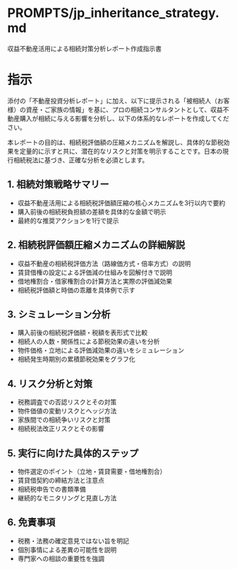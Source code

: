 # PROMPTS/jp_inheritance_strategy.md

収益不動産活用による相続対策分析レポート作成指示書 

# 指示

添付の「不動産投資分析レポート」に加え、以下に提示される「被相続人（お客様）の資産・ご家族の情報」を基に、プロの相続コンサルタントとして、収益不動産購入が相続に与える影響を分析し、以下の体系的なレポートを作成してください。

本レポートの目的は、相続税評価額の圧縮メカニズムを解説し、具体的な節税効果を定量的に示すと共に、潜在的なリスクと対策を明示することです。日本の現行相続税法に基づき、正確な分析を必須とします。

## 1. 相続対策戦略サマリー
- 収益不動産活用による相続税評価額圧縮の核心メカニズムを3行以内で要約
- 購入前後の相続税負担額の差額を具体的な金額で明示
- 最終的な推奨アクションを1行で提示

## 2. 相続税評価額圧縮メカニズムの詳細解説
- 収益不動産の相続税評価方法（路線価方式・倍率方式）の説明
- 賃貸借権の設定による評価減の仕組みを図解付きで説明
- 借地権割合・借家権割合の計算方法と実際の評価減効果
- 相続税評価額と時価の乖離を具体例で示す

## 3. シミュレーション分析
- 購入前後の相続税評価額・税額を表形式で比較
- 相続人の人数・関係性による節税効果の違いを分析
- 物件価格・立地による評価減効果の違いをシミュレーション
- 相続発生時期別の累積節税効果をグラフ化

## 4. リスク分析と対策
- 税務調査での否認リスクとその対策
- 物件価値の変動リスクとヘッジ方法
- 家族間での相続争いリスクと対策
- 相続税法改正リスクとその影響

## 5. 実行に向けた具体的ステップ
- 物件選定のポイント（立地・賃貸需要・借地権割合）
- 賃貸借契約の締結方法と注意点
- 相続税申告での書類準備
- 継続的なモニタリングと見直し方法

## 6. 免責事項
- 税務・法務の確定意見ではない旨を明記
- 個別事情による差異の可能性を説明
- 専門家への相談の重要性を強調
